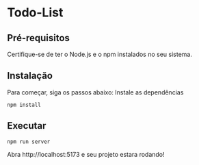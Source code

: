 # Todo-List

## Pré-requisitos
Certifique-se de ter o Node.js e o npm instalados no seu sistema.

## Instalação
Para começar, siga os passos abaixo:
Instale as dependências

```
npm install
```

## Executar

``` 
npm run server
``` 

Abra http://localhost:5173 e seu projeto estara rodando!
